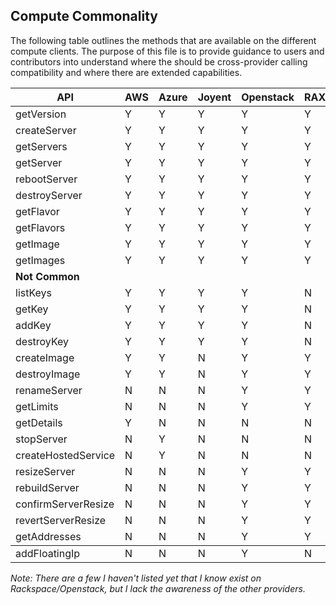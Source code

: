 ## Compute Commonality

The following table outlines the methods that are available on the different compute clients. The purpose of this file is to provide guidance to users and contributors into understand where the should be cross-provider calling compatibility and where there are extended capabilities.

<table>
<tr>
<th>API</th>
<th>AWS</th>
<th>Azure</th>
<th>Joyent</th>
<th>Openstack</th>
<th>RAX</th>
</tr>
<tbody>
<tr><td>getVersion</td><td>Y</td><td>Y</td><td>Y</td><td>Y</td><td>Y</td></tr>
<tr><td>createServer</td><td>Y</td><td>Y</td><td>Y</td><td>Y</td><td>Y</td></tr>
<tr><td>getServers</td><td>Y</td><td>Y</td><td>Y</td><td>Y</td><td>Y</td></tr>
<tr><td>getServer</td><td>Y</td><td>Y</td><td>Y</td><td>Y</td><td>Y</td></tr>
<tr><td>rebootServer</td><td>Y</td><td>Y</td><td>Y</td><td>Y</td><td>Y</td></tr>
<tr><td>destroyServer</td><td>Y</td><td>Y</td><td>Y</td><td>Y</td><td>Y</td></tr>
<tr><td>getFlavor</td><td>Y</td><td>Y</td><td>Y</td><td>Y</td><td>Y</td></tr>
<tr><td>getFlavors</td><td>Y</td><td>Y</td><td>Y</td><td>Y</td><td>Y</td></tr>
<tr><td>getImage</td><td>Y</td><td>Y</td><td>Y</td><td>Y</td><td>Y</td></tr>
<tr><td>getImages</td><td>Y</td><td>Y</td><td>Y</td><td>Y</td><td>Y</td></tr>
<tr><td colspan="6"><strong>Not Common</strong></td></tr>
<tr><td>listKeys</td><td>Y</td><td>Y</td><td>Y</td><td>Y</td><td>N</td></tr>
<tr><td>getKey</td><td>Y</td><td>Y</td><td>Y</td><td>Y</td><td>N</td></tr>
<tr><td>addKey</td><td>Y</td><td>Y</td><td>Y</td><td>Y</td><td>N</td></tr>
<tr><td>destroyKey</td><td>Y</td><td>Y</td><td>Y</td><td>Y</td><td>N</td></tr>
<tr><td>createImage</td><td>Y</td><td>Y</td><td>N</td><td>Y</td><td>Y</td></tr>
<tr><td>destroyImage</td><td>Y</td><td>Y</td><td>N</td><td>Y</td><td>Y</td></tr>
<tr><td>renameServer</td><td>N</td><td>N</td><td>N</td><td>Y</td><td>Y</td></tr>
<tr><td>getLimits</td><td>N</td><td>N</td><td>N</td><td>Y</td><td>Y</td></tr>
<tr><td>getDetails</td><td>Y</td><td>N</td><td>N</td><td>N</td><td>N</td></tr>
<tr><td>stopServer</td><td>N</td><td>Y</td><td>N</td><td>N</td><td>N</td></tr>
<tr><td>createHostedService</td><td>N</td><td>Y</td><td>N</td><td>N</td><td>N</td></tr>
<tr><td>resizeServer</td><td>N</td><td>N</td><td>N</td><td>Y</td><td>Y</td></tr>
<tr><td>rebuildServer</td><td>N</td><td>N</td><td>N</td><td>Y</td><td>Y</td></tr>
<tr><td>confirmServerResize</td><td>N</td><td>N</td><td>N</td><td>Y</td><td>Y</td></tr>
<tr><td>revertServerResize</td><td>N</td><td>N</td><td>N</td><td>Y</td><td>Y</td></tr>
<tr><td>getAddresses</td><td>N</td><td>N</td><td>N</td><td>Y</td><td>Y</td></tr>
</tbody>
<tr><td>addFloatingIp</td><td>N</td><td>N</td><td>N</td><td>Y</td><td>N</td></tr>
</table>

*Note: There are a few I haven't listed yet that I know exist on Rackspace/Openstack, but I lack the awareness of the other providers.*